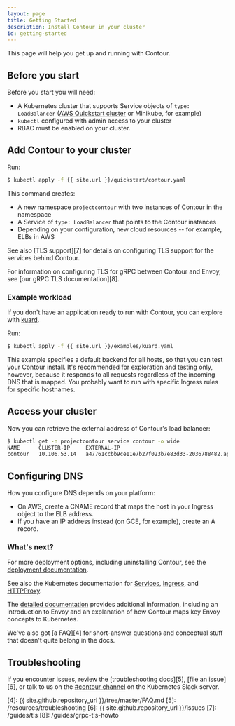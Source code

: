 ```yaml
---
layout: page
title: Getting Started
description: Install Contour in your cluster
id: getting-started
---
```


This page will help you get up and running with Contour.

## Before you start

Before you start you will need:

- A Kubernetes cluster that supports Service objects of `type: LoadBalancer` ([AWS Quickstart cluster](https://aws.amazon.com/quickstart/architecture/vmware-kubernetes/) or Minikube, for example)
- `kubectl` configured with admin access to your cluster
- RBAC must be enabled on your cluster.

## Add Contour to your cluster

Run:

```bash
$ kubectl apply -f {{ site.url }}/quickstart/contour.yaml
```

This command creates:

- A new namespace `projectcontour` with two instances of Contour in the namespace
- A Service of `type: LoadBalancer` that points to the Contour instances
- Depending on your configuration, new cloud resources -- for example, ELBs in AWS

See also [TLS support][7] for details on configuring TLS support for the services behind Contour.

For information on configuring TLS for gRPC between Contour and Envoy, see [our gRPC TLS documentation][8].

### Example workload

If you don't have an application ready to run with Contour, you can explore with [kuard](https://github.com/kubernetes-up-and-running/kuard).

Run:

```bash
$ kubectl apply -f {{ site.url }}/examples/kuard.yaml
```

This example specifies a default backend for all hosts, so that you can test your Contour install. It's recommended for exploration and testing only, however, because it responds to all requests regardless of the incoming DNS that is mapped. You probably want to run with specific Ingress rules for specific hostnames.

## Access your cluster

Now you can retrieve the external address of Contour's load balancer:

```bash
$ kubectl get -n projectcontour service contour -o wide
NAME      CLUSTER-IP     EXTERNAL-IP                                                                    PORT(S)        AGE       SELECTOR
contour   10.106.53.14   a47761ccbb9ce11e7b27f023b7e83d33-2036788482.ap-southeast-2.elb.amazonaws.com   80:30274/TCP   3h        app=contour
```

## Configuring DNS

How you configure DNS depends on your platform:

- On AWS, create a CNAME record that maps the host in your Ingress object to the ELB address.
- If you have an IP address instead (on GCE, for example), create an A record.

### What's next?

For more deployment options, including uninstalling Contour, see the [deployment documentation][1].

See also the Kubernetes documentation for [Services](https://kubernetes.io/docs/concepts/services-networking/service/), [Ingress](https://kubernetes.io/docs/concepts/services-networking/ingress/), and [HTTPProxy][2].

The [detailed documentation][3] provides additional information, including an introduction to Envoy and an explanation of how Contour maps key Envoy concepts to Kubernetes.

We've also got [a FAQ][4] for short-answer questions and conceptual stuff that doesn't quite belong in the docs.

## Troubleshooting

If you encounter issues, review the [troubleshooting docs][5], [file an issue][6], or talk to us on the [#contour channel](https://kubernetes.slack.com/messages/contour) on the Kubernetes Slack server.

[1]: /guides/deploy-options
[2]: /docs/1.0/httpproxy
[3]: /docs
[4]: {{ site.github.repository_url }}/tree/master/FAQ.md
[5]: /resources/troubleshooting
[6]: {{ site.github.repository_url }}/issues
[7]: /guides/tls
[8]: /guides/grpc-tls-howto
